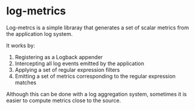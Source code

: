 # log-metrics

Log-metrcs is a simple libraray that generates a set of scalar metrics from the application log system.

It works by:

1) Registering as a Logback appender
2) Intercepting all log events emitted by the application
3) Applying a set of regular expression filters
4) Emitting a set of metrics corresponding to the regular expression matches

Although this can be done with a log aggregation system, sometimes it is easier to compute metrics close to the source.










